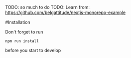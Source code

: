 TODO: so much to do 
TODO: Learn from: https://github.com/belgattitude/nextjs-monorepo-example


#Installation

Don't forget to run 

```
npm run install
``` 

before you start to develop